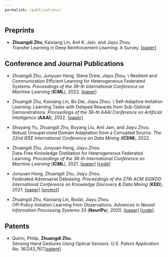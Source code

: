 ```yaml
---
permalink: /publications/
---
```


<p> </p>

## Preprints
* **Zhuangdi Zhu**, Kaixiang Lin, Anil K. Jain, and Jiayu Zhou. \
  Transfer Learning in Deep Reinforcement Learning: A Survey. [[paper]](https://arxiv.org/pdf/2009.07888.pdf)
  
  

## Conference and Journal Publications
* Zhuangdi Zhu, Junyuan Hong, Steve Drew, Jiayu Zhou. \ 
  Resilient and Communication Efficient Learning for Heterogeneous Federated Systems. 
  *Proceedings of the 39-th International Conference on Machine Learning* (**ICML**), 2022. [[paper]](https://proceedings.mlr.press/v162/zhu22e/zhu22e.pdf)
  
* Zhuangdi Zhu, Kaixiang Lin, Bo Dai,  Jiayu Zhou. \ 
  Self-Adaptive Imitation Learning: Learning Tasks with Delayed Rewards from Sub-Optimal Demonstrations. 
  *Proceedings of the 36-th AAAI Conference on Artificial Intelligence* (**AAAI**), 2022. [[paper]]()
  
* Shuyang Yu, Zhuangdi Zhu, Boyang Liu, Anil Jain, and Jiayu Zhou. \
  Robust Unsupervised Domain Adaptation from a Corrupted Source.
  *The 22nd IEEE International Conference on Data Mining* (**ICDM**), 2022.
  
* Zhuangdi Zhu, Junyuan Hong, Jiayu Zhou. \
  Data-Free Knowledge Distillation for Heterogeneous Federated Learning. 
  *Proceedings of the 38-th International Conference on Machine Learning* (**ICML**), 2021.  [[paper]](https://arxiv.org/pdf/2105.10056.pdf) [[code]](https://github.com/zhuangdizhu/FedGen)
  
* Junyuan Hong, Zhuangdi Zhu, Jiayu Zhou. \
  Federated Adversarial Debiasing.
  *Proceedings of the 27th ACM SIGKDD International Conference on Knowledge Discovery & Data Mining* (**KDD**), 2021. [[paper]](https://dl.acm.org/doi/pdf/10.1145/3447548.3467281) [[project]](https://jyhong.gitlab.io/project/federated-learning/) 
  
* Zhuangdi Zhu, Kaixiang Lin, Bodai, Jiayu Zhou. \
  Off-Policy Imitation Learning from Observations.
  *Advances in Neural Information Processing Systems 33* (**NeurIPs**), 2020. [[paper]](https://proceedings.neurips.cc/paper/2020/file/92977ae4d2ba21425a59afb269c2a14e-Paper.pdf) [[code]](https://github.com/illidanlab/opolo-code). 

## Patents 
* Quinn, Philip, **Zhuangdi Zhu**. \
  Sensing Hand Gestures Using Optical Sensors.
  *U.S. Patent Application No. 16/243,767.*[[patent]](https://patents.google.com/patent/US20200150772A1/en)